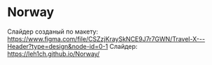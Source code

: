 # Norway

Слайдер созданый по макету: https://www.figma.com/file/CSZzjKraySkNCE9J7r7GWN/Travel-X---Header?type=design&node-id=0-1
Слайдер: https://leh1ch.github.io/Norway/